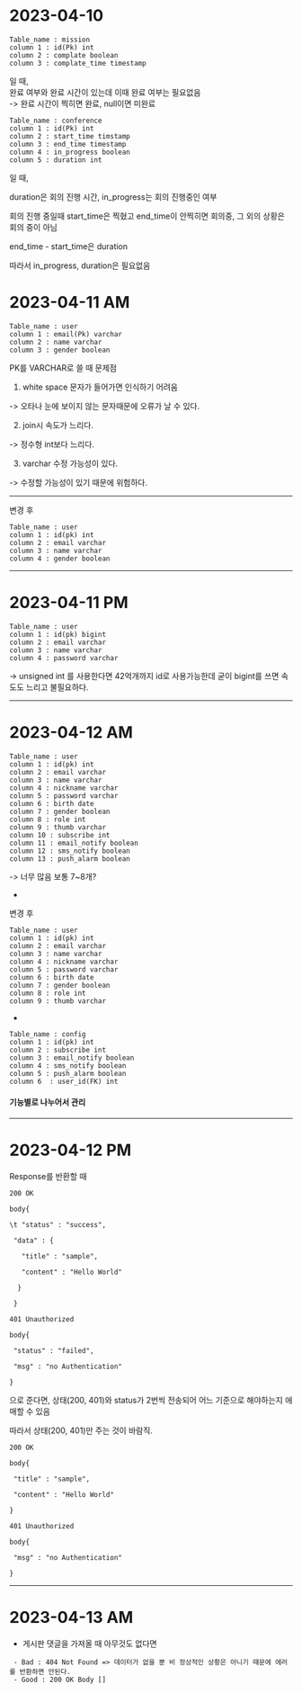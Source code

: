 # 2023-04-10
```
Table_name : mission   
column 1 : id(Pk) int   
column 2 : complate boolean   
column 3 : complate_time timestamp
```

일 때,   
완료 여부와 완료 시간이 있는데 이때 완료 여부는 필요없음   
-> 완료 시간이 찍히면 완료, null이면 미완료   
```
Table_name : conference   
column 1 : id(Pk) int   
column 2 : start_time timstamp
column 3 : end_time timestamp
column 4 : in_progress boolean
column 5 : duration int
```


일 때,

duration은 회의 진행 시간, in_progress는 회의 진행중인 여부

회의 진행 중일때 start_time은 찍혔고 end_time이 안찍히면 회의중, 그 외의 상황은 회의 중이 아님

end_time - start_time은 duration

따라서 in_progress, duration은 필요없음

# 2023-04-11 AM
```
Table_name : user
column 1 : email(Pk) varchar
column 2 : name varchar
column 3 : gender boolean
```


PK를 VARCHAR로 쓸 때 문제점

01. white space 문자가 들어가면 인식하기 어려움

 -> 오타나 눈에 보이지 않는 문자때문에 오류가 날 수 있다.
 
02. join시 속도가 느리다.

 -> 정수형 int보다 느리다.
 
03. varchar 수정 가능성이 있다.

 -> 수정할 가능성이 있기 때문에 위험하다.
 
 
 
 ---
 
 
 변경 후
 ```
Table_name : user
column 1 : id(pk) int
column 2 : email varchar
column 3 : name varchar
column 4 : gender boolean
```
 
 ---
 # 2023-04-11 PM
 ```
Table_name : user
column 1 : id(pk) bigint
column 2 : email varchar
column 3 : name varchar
column 4 : password varchar
```

-> unsigned int 를 사용한다면 42억개까지 id로 사용가능한데 굳이 bigint를 쓰면 속도도 느리고 불필요하다.

---
# 2023-04-12 AM
```
Table_name : user
column 1 : id(pk) int
column 2 : email varchar
column 3 : name varchar
column 4 : nickname varchar
column 5 : password varchar
column 6 : birth date
column 7 : gender boolean
column 8 : role int
column 9 : thumb varchar
column 10 : subscribe int
column 11 : email_notify boolean
column 12 : sms_notify boolean
column 13 : push_alarm boolean
```
-> 너무 많음 보통 7~8개?

-

변경 후
```
Table_name : user
column 1 : id(pk) int
column 2 : email varchar
column 3 : name varchar
column 4 : nickname varchar
column 5 : password varchar
column 6 : birth date
column 7 : gender boolean
column 8 : role int
column 9 : thumb varchar
```
-
```
Table_name : config
column 1 : id(pk) int
column 2 : subscribe int
column 3 : email_notify boolean
column 4 : sms_notify boolean
column 5 : push_alarm boolean
column 6  : user_id(FK) int
```

#### 기능별로 나누어서 관리

---

# 2023-04-12 PM

Response를 반환할 때
```
200 OK

body{

\t "status" : "success",

 "data" : {
 
   "title" : "sample",
 
   "content" : "Hello World"
 
  }
 
 }
 ```
 ```
 401 Unauthorized
 
 body{
 
  "status" : "failed",
 
  "msg" : "no Authentication"
 
 }
 ```
 으로 준다면, 상태(200, 401)와 status가 2번씩 전송되어 어느 기준으로 해야하는지 애매할 수 있음
 
 따라서 상태(200, 401)만 주는 것이 바람직.
 ```
 200 OK

body{
 
  "title" : "sample",
 
  "content" : "Hello World"
 
 }
 ```
 ```
 401 Unauthorized
 
 body{
 
  "msg" : "no Authentication"
 
 }
```
---
 # 2023-04-13 AM
 
 - 게시판 댓글을 가져올 때 아무것도 없다면 
```
 - Bad : 404 Not Found => 데이터가 없을 뿐 비 정상적인 상황은 아니기 때문에 에러를 반환하면 안된다. 
 - Good : 200 OK Body []
```
